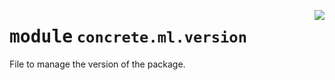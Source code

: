 <!-- markdownlint-disable -->

<a href="https://github.com/zama-ai/concrete-ml-internal/tree/release/1.0.x/src/concrete/ml/version.py#L0"><img align="right" style="float:right;" src="https://img.shields.io/badge/-source-cccccc?style=flat-square"></a>

# <kbd>module</kbd> `concrete.ml.version`

File to manage the version of the package.
